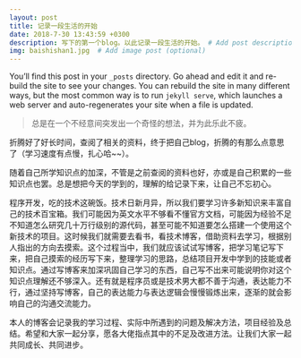 ```yaml
---
layout: post
title: 记录一段生活的开始
date: 2018-7-30 13:43:59 +0300
description: 写下的第一个blog。以此记录一段生活的开始。 # Add post description (optional)
img: baishishan1.jpg  # Add image post (optional)
---
```


You’ll find this post in your `_posts` directory. Go ahead and edit it and re-build the site to see your changes. You can rebuild the site in many different ways, but the most common way is to run `jekyll serve`, which launches a web server and auto-regenerates your site when a file is updated.

>总是在一个不经意间突发出一个奇怪的想法，并为此乐此不疲。

折腾好了好长时间，查阅了相关的资料，终于把自己blog，折腾的有那么点意思了（学习速度有点慢，扎心哈~~）。

随着自己所学知识点的加深，不管是之前查阅的资料也好，亦或是自己积累的一些知识点也罢。总是想把今天的学到的，理解的给记录下来，让自己不忘初心。

程序开发，吃的技术这碗饭。技术日新月异，所以我们要学习许多新知识来丰富自己的技术百宝箱。我们可能因为英文水平不够看不懂官方文档，可能因为经验不足不知道怎么研究几十万行级别的源代码，甚至可能不知道要怎么搭建一个使用这个新技术的项目。这时候我们就需要去看书，看技术博客，借助资料去学习，根据别人指出的方向去摸索。这个过程当中，我们就应该试试写博客，把学习笔记写下来，把自己摸索的经历写下来，整理学习的思路，总结项目开发中学到的技能或者知识点。通过写博客来加深巩固自己学习的东西，自己写不出来可能说明你对这个知识点理解还不够深入。还有就是程序员或是技术男大都不善于沟通，表达能力不行，通过坚持写博客，自己的表达能力与表达逻辑会慢慢锻炼出来，逐渐的就会影响自己的沟通交流能力。

本人的博客会记录我的学习过程、实际中所遇到的问题及解决方法，项目经验及总结。希望和大家一起分享，愿各大佬指点其中的不足及改进方法。让我们大家一起共同成长、共同进步。
